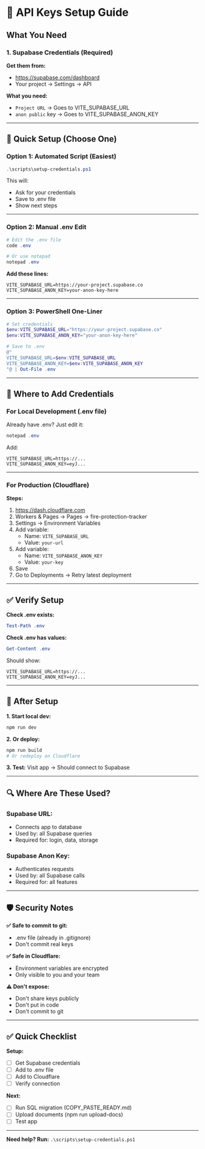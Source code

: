 # 🔑 API Keys Setup Guide

## What You Need

### **1. Supabase Credentials** (Required)

**Get them from:**
- https://supabase.com/dashboard
- Your project → Settings → API

**What you need:**
- `Project URL` → Goes to VITE_SUPABASE_URL
- `anon public` key → Goes to VITE_SUPABASE_ANON_KEY

---

## 🚀 Quick Setup (Choose One)

### **Option 1: Automated Script** (Easiest)

```powershell
.\scripts\setup-credentials.ps1
```

This will:
- Ask for your credentials
- Save to .env file
- Show next steps

---

### **Option 2: Manual .env Edit**

```powershell
# Edit the .env file
code .env

# Or use notepad
notepad .env
```

**Add these lines:**
```
VITE_SUPABASE_URL=https://your-project.supabase.co
VITE_SUPABASE_ANON_KEY=your-anon-key-here
```

---

### **Option 3: PowerShell One-Liner**

```powershell
# Set credentials
$env:VITE_SUPABASE_URL="https://your-project.supabase.co"
$env:VITE_SUPABASE_ANON_KEY="your-anon-key-here"

# Save to .env
@"
VITE_SUPABASE_URL=$env:VITE_SUPABASE_URL
VITE_SUPABASE_ANON_KEY=$env:VITE_SUPABASE_ANON_KEY
"@ | Out-File .env
```

---

## 📍 Where to Add Credentials

### **For Local Development (.env file)**

Already have .env? Just edit it:
```powershell
notepad .env
```

Add:
```
VITE_SUPABASE_URL=https://...
VITE_SUPABASE_ANON_KEY=eyJ...
```

---

### **For Production (Cloudflare)**

**Steps:**
1. https://dash.cloudflare.com
2. Workers & Pages → Pages → fire-protection-tracker
3. Settings → Environment Variables
4. Add variable:
   - Name: `VITE_SUPABASE_URL`
   - Value: `your-url`
5. Add variable:
   - Name: `VITE_SUPABASE_ANON_KEY`
   - Value: `your-key`
6. Save
7. Go to Deployments → Retry latest deployment

---

## ✅ Verify Setup

**Check .env exists:**
```powershell
Test-Path .env
```

**Check .env has values:**
```powershell
Get-Content .env
```

Should show:
```
VITE_SUPABASE_URL=https://...
VITE_SUPABASE_ANON_KEY=eyJ...
```

---

## 🎯 After Setup

**1. Start local dev:**
```bash
npm run dev
```

**2. Or deploy:**
```bash
npm run build
# Or redeploy on Cloudflare
```

**3. Test:**
Visit app → Should connect to Supabase

---

## 🔍 Where Are These Used?

### **Supabase URL:**
- Connects app to database
- Used by: all Supabase queries
- Required for: login, data, storage

### **Supabase Anon Key:**
- Authenticates requests
- Used by: all Supabase calls
- Required for: all features

---

## 🛡️ Security Notes

**✅ Safe to commit to git:**
- .env file (already in .gitignore)
- Don't commit real keys

**✅ Safe in Cloudflare:**
- Environment variables are encrypted
- Only visible to you and your team

**⚠️ Don't expose:**
- Don't share keys publicly
- Don't put in code
- Don't commit to git

---

## ✅ Quick Checklist

**Setup:**
- [ ] Get Supabase credentials
- [ ] Add to .env file
- [ ] Add to Cloudflare
- [ ] Verify connection

**Next:**
- [ ] Run SQL migration (COPY_PASTE_READY.md)
- [ ] Upload documents (npm run upload-docs)
- [ ] Test app

---

**Need help? Run:** `.\scripts\setup-credentials.ps1`

